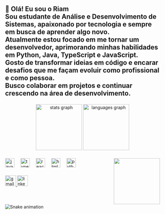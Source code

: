  
<h2 align="left">👋 Olá! Eu sou o Riam<br>Sou estudante de Análise e Desenvolvimento de Sistemas, apaixonado por tecnologia e sempre em busca de aprender algo novo.  <br>Atualmente estou focado em me tornar um desenvolvedor, aprimorando minhas habilidades em Python, Java, TypeScript e JavaScript.<br>Gosto de transformar ideias em código e encarar desafios que me façam evoluir como profissional e como pessoa.  <br>Busco colaborar em projetos e continuar crescendo na área de desenvolvimento.</h2>

###

<div align="center">
  <img src="https://github-readme-stats.vercel.app/api?username=RiamTeodoro&show_icons=true&theme=dracula&hide_border=false&count_private=true&include_all_commits=true&token=SEU_TOKEN_AQUI" height="150" alt="stats graph" />
  <img src="https://github-readme-stats.vercel.app/api/top-langs?username=RiamTeodoro&locale=en&hide_title=false&layout=compact&card_width=320&langs_count=5&theme=dracula&hide_border=false" height="150" alt="languages graph" />
</div>

###

<img align="right" height="150" src="https://media1.giphy.com/media/v1.Y2lkPTc5MGI3NjExeGoyMjc3ZW5xeTBkdnh1dmltem0wdHh0Ymduem41bTBlMWphcnB0eCZlcD12MV9pbnRlcm5hbF9naWZfYnlfaWQmY3Q9Zw/OLPQ6z2hlHmwFc4Hso/giphy.gif"  />

###

<div align="left">
  <img src="https://cdn.jsdelivr.net/gh/devicons/devicon/icons/javascript/javascript-original.svg" height="30" alt="javascript logo"  />
  <img width="12" />
  <img src="https://cdn.jsdelivr.net/gh/devicons/devicon/icons/typescript/typescript-original.svg" height="30" alt="typescript logo"  />
  <img width="12" />
  <img src="https://cdn.jsdelivr.net/gh/devicons/devicon/icons/react/react-original.svg" height="30" alt="react logo"  />
  <img width="12" />
  <img src="https://cdn.jsdelivr.net/gh/devicons/devicon/icons/html5/html5-original.svg" height="30" alt="html5 logo"  />
  <img width="12" />
  <img src="https://cdn.jsdelivr.net/gh/devicons/devicon/icons/python/python-original.svg" height="30" alt="python logo"  />
</div>

###

<div align="left">
  <a href="riamsteodoro@gmail.com" target="_blank">
    <img src="https://img.shields.io/static/v1?message=Gmail&logo=gmail&label=&color=D14836&logoColor=white&labelColor=&style=for-the-badge" height="35" alt="gmail logo"  />
  </a>
  <a href="www.linkedin.com/in/riam-teodoro" target="_blank">
    <img src="https://img.shields.io/static/v1?message=LinkedIn&logo=linkedin&label=&color=0077B5&logoColor=white&labelColor=&style=for-the-badge" height="35" alt="linkedin logo"  />
  </a>
</div>

###

<br clear="both">

 <img src="https://raw.githubusercontent.com/RiamTeodoro/RiamTeodoro/output/snake.svg" alt="Snake animation" />

###
